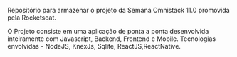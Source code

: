 Repositório para armazenar o projeto da Semana Omnistack 11.0 promovida pela Rocketseat.

O Projeto consiste em uma aplicação de ponta a ponta desenvolvida inteiramente com Javascript, Backend, Frontend e Mobile.
Tecnologias envolvidas - NodeJS, KnexJs, Sqlite, ReactJS,ReactNative.
